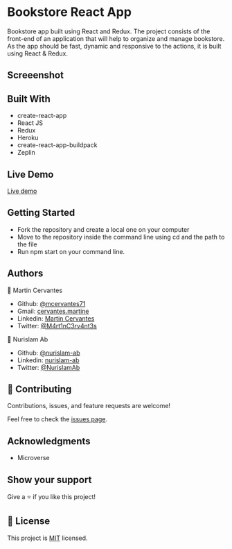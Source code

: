 # Bookstore React App

Bookstore app built using React and Redux. The project consists of the front-end of an application that will help to organize and manage bookstore. As the app should be fast, dynamic and responsive to the actions, it is built using React & Redux.

## Screeenshot


## Built With

- create-react-app
- React JS
- Redux
- Heroku
- create-react-app-buildpack
- Zeplin

## Live Demo

[Live demo](https://safe-castle-50597.herokuapp.com/)


## Getting Started

- Fork the repository and create a local one on your computer
- Move to the repository inside the command line using cd and the path to the file
- Run npm start on your command line.

## Authors

👤 Martin Cervantes
- Github: [@mcervantes71](https://github.com/mcervantes71)
- Gmail: [cervantes.martine](mailto:cervantes.martine@gmail.com)
- Linkedin: [Martin Cervantes](https://www.linkedin.com/in/cervantesmartin/)
- Twitter: [@M4rt1nC3rv4nt3s](https://twitter.com/M4rt1nC3rv4nt3s)


👤 Nurislam Ab
- Github: [@nurislam-ab](https://github.com/nurislam-ab)
- Linkedin: [nurislam-ab](https://www.linkedin.com/in/nurislam-ab/)
- Twitter: [@NurislamAb](https://twitter.com/NurislamAb)

## 🤝 Contributing

Contributions, issues, and feature requests are welcome!

Feel free to check the [issues page](issues/).

## Acknowledgments

* Microverse

## Show your support

Give a ⭐️ if you like this project!

## 📝 License

This project is [MIT](LICENSE) licensed.